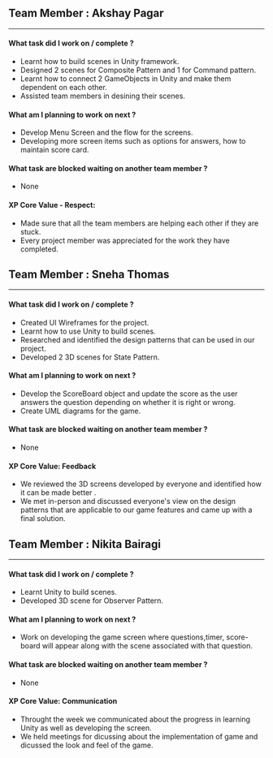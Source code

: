 
## Team Member : Akshay Pagar
---
#### What task did I work on / complete ?
- Learnt how to build scenes in Unity framework.
- Designed 2 scenes for Composite Pattern and 1 for Command pattern.
- Learnt how to connect 2 GameObjects in Unity and make them dependent on each other. 
- Assisted team members in desining their scenes. 

#### What am I planning to work on next ?
- Develop Menu Screen and the flow for the screens. 
- Developing more screen items such as options for answers, how to maintain score card. 

#### What task are blocked waiting on another team member ?
- None

#### XP Core Value - Respect: 
- Made sure that all the team members are helping each other if they are stuck.  
- Every project member was appreciated for the work they have completed.


## Team Member : Sneha Thomas
---
#### What task did I work on / complete ?
- Created UI Wireframes for the project.
- Learnt how to use Unity to build scenes.
- Researched and identified the design patterns that can be used in our project.
- Developed 2 3D scenes for  State Pattern. 

#### What am I planning to work on next ?
- Develop the ScoreBoard object and update the score as the user answers the question depending on whether it is right or wrong.
- Create UML diagrams for the game.

#### What task are blocked waiting on another team member ?
- None

#### XP Core Value: Feedback
- We reviewed the 3D screens developed by everyone and identified  how it can be made better .
- We met in-person and discussed everyone's view on the design patterns that are applicable to our game features and came up with a final solution.

## Team Member : Nikita Bairagi
---
#### What task did I work on / complete ?
- Learnt Unity to build scenes.
- Developed 3D scene for  Observer Pattern.

#### What am I planning to work on next ?
- Work on developing the game screen where questions,timer, score-board will appear along with the scene associated with that question.

#### What task are blocked waiting on another team member ?
- None

#### XP Core Value: Communication
- Throught the week we communicated about the progress in learning Unity as well as developing the screen. 
- We held meetings for dicussing about the implementation of game and dicussed the look and feel of the game.


